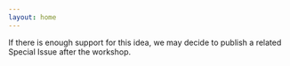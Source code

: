 ```yaml
---
layout: home
---
```


If there is enough support for this idea, we may decide to publish a related Special Issue after the workshop.